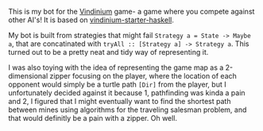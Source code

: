 This is my bot for the [Vindinium](http://vindinium.org) game- a game where you compete against other AI's! It is based on [vindinium-starter-haskell](https://github.com/Herzult/vindinium-starter-haskell).

My bot is built from strategies that might fail `Strategy a = State -> Maybe a`, that are concatinated with `tryAll :: [Strategy a] -> Strategy a`. This turned out to be a pretty neat and tidy way of representing it.

I was also toying with the idea of representing the game map as a 2-dimensional zipper focusing on the player, where the location of each opponent would simply be a turtle path `[Dir]` from the player, but I unfortunately decided against it because 1, pathfinding was kinda a pain and 2, I figured that I might eventually want to find the shortest path between mines using algorithms for the traveling salesman problem, and that would definitly be a pain with a zipper. Oh well.
